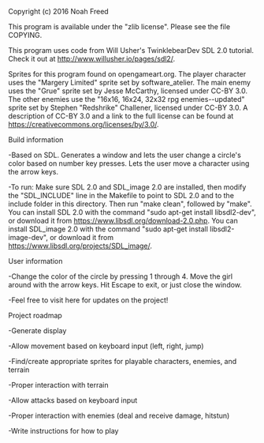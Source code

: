 Copyright (c) 2016 Noah Freed

This program is available under the "zlib license". Please see the file COPYING.

This program uses code from Will Usher's TwinklebearDev SDL 2.0 tutorial. Check it out at http://www.willusher.io/pages/sdl2/.

Sprites for this program found on opengameart.org. 
The player character uses the "Margery Limited" sprite set by software_atelier.
The main enemy uses the "Grue" sprite set by Jesse McCarthy, licensed under CC-BY 3.0.
The other enemies use the "16x16, 16x24, 32x32 rpg enemies--updated" sprite set by Stephen "Redshrike" Challener, licensed under CC-BY 3.0.
A description of CC-BY 3.0 and a link to the full license can be found at https://creativecommons.org/licenses/by/3.0/.


Build information

-Based on SDL. Generates a window and lets the user change a circle's color based on number key presses. Lets the user move a character using the arrow keys.

-To run:
Make sure SDL 2.0 and SDL_image 2.0 are installed, then modify the "SDL_INCLUDE" line in the Makefile to point to SDL 2.0 and to the include folder in this directory.
Then run "make clean", followed by "make".
You can install SDL 2.0 with the command "sudo apt-get install libsdl2-dev", or download it from https://www.libsdl.org/download-2.0.php. 
You can install SDL_image 2.0 with the command "sudo apt-get install libsdl2-image-dev", or download it from https://www.libsdl.org/projects/SDL_image/.


User information

-Change the color of the circle by pressing 1 through 4. Move the girl around with the arrow keys. Hit Escape to exit, or just close the window.

-Feel free to visit here for updates on the project!



Project roadmap

-Generate display

-Allow movement based on keyboard input (left, right, jump)

-Find/create appropriate sprites for playable characters, enemies, and terrain

-Proper interaction with terrain

-Allow attacks based on keyboard input

-Proper interaction with enemies (deal and receive damage, hitstun)

-Write instructions for how to play
